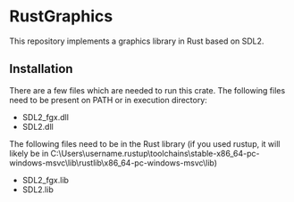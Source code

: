 # RustGraphics

This repository implements a graphics library in Rust based on SDL2.

## Installation
There are a few files which are needed to run this crate.
The following files need to be present on PATH or in execution directory:
- SDL2_fgx.dll
- SDL2.dll

The following files need to be in the Rust library (if you used rustup, it will likely be in 
C:\Users\username\.rustup\toolchains\stable-x86_64-pc-windows-msvc\lib\rustlib\x86_64-pc-windows-msvc\lib)
- SDL2_fgx.lib
- SDL2.lib